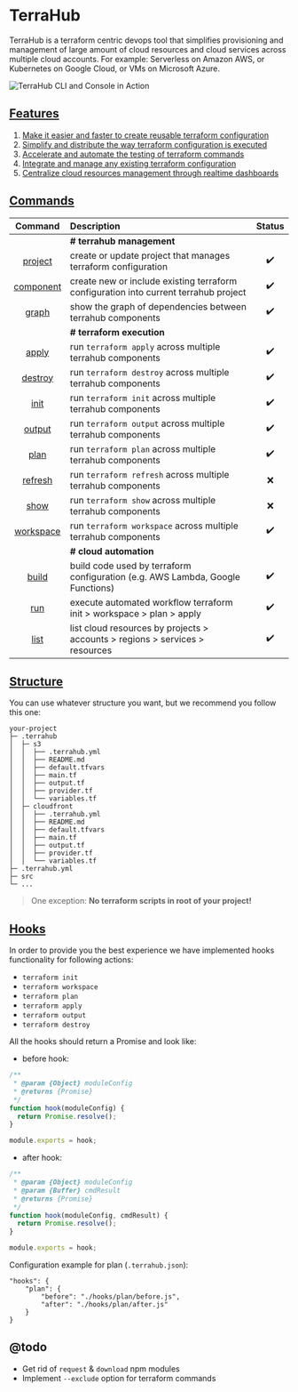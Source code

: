 # TerraHub

TerraHub is a terraform centric devops tool that simplifies provisioning
and management of large amount of cloud resources and cloud services
across multiple cloud accounts. For example: Serverless on Amazon AWS,
or Kubernetes on Google Cloud, or VMs on Microsoft Azure.


![TerraHub CLI and Console in Action](docs/images/terrahub-in-action.gif "TerraHub CLI and Console in Action")


## [Features](https://github.com/MitocGroup/terrahub/blob/master/docs/features.md)

1. [Make it easier and faster to create reusable terraform configuration](https://github.com/MitocGroup/terrahub/blob/master/docs/features/features1.md)
2. [Simplify and distribute the way terraform configuration is executed](https://github.com/MitocGroup/terrahub/blob/master/docs/features/features2.md)
3. [Accelerate and automate the testing of terraform commands](https://github.com/MitocGroup/terrahub/blob/master/docs/features/features3.md)
4. [Integrate and manage any existing terraform configuration](https://github.com/MitocGroup/terrahub/blob/master/docs/features/features4.md)
5. [Centralize cloud resources management through realtime dashboards](https://github.com/MitocGroup/terrahub/blob/master/docs/features/features5.md)


## [Commands](https://github.com/MitocGroup/terrahub/blob/master/docs/commands.md)

| Command | Description | Status |
| :---:   | :---        | :---:  |
|| **# terrahub management** ||
| [project](https://github.com/MitocGroup/terrahub/blob/master/docs/commands/project.md) | create or update project that manages terraform configuration | :heavy_check_mark: |
| [component](https://github.com/MitocGroup/terrahub/blob/master/docs/commands/component.md) | create new or include existing terraform configuration into current terrahub project | :heavy_check_mark: |
| [graph](https://github.com/MitocGroup/terrahub/blob/master/docs/commands/graph.md) | show the graph of dependencies between terrahub components | :heavy_check_mark: |
|| **# terraform execution** ||
| [apply](https://github.com/MitocGroup/terrahub/blob/master/docs/commands/apply.md) | run `terraform apply` across multiple terrahub components | :heavy_check_mark: |
| [destroy](https://github.com/MitocGroup/terrahub/blob/master/docs/commands/destroy.md) | run `terraform destroy` across multiple terrahub components | :heavy_check_mark: |
| [init](https://github.com/MitocGroup/terrahub/blob/master/docs/commands/init.md) | run `terraform init` across multiple terrahub components | :heavy_check_mark: |
| [output](https://github.com/MitocGroup/terrahub/blob/master/docs/commands/output.md) | run `terraform output` across multiple terrahub components | :heavy_check_mark: |
| [plan](https://github.com/MitocGroup/terrahub/blob/master/docs/commands/plan.md) | run `terraform plan` across multiple terrahub components | :heavy_check_mark: |
| [refresh](https://github.com/MitocGroup/terrahub/blob/master/docs/commands/refresh.md) | run `terraform refresh` across multiple terrahub components | :x: |
| [show](https://github.com/MitocGroup/terrahub/blob/master/docs/commands/show.md) | run `terraform show` across multiple terrahub components | :x: |
| [workspace](https://github.com/MitocGroup/terrahub/blob/master/docs/commands/workspace.md) | run `terraform workspace` across multiple terrahub components | :heavy_check_mark: |
|| **# cloud automation** ||
| [build](https://github.com/MitocGroup/terrahub/blob/master/docs/commands/build.md) | build code used by terraform configuration (e.g. AWS Lambda, Google Functions) | :heavy_check_mark: |
| [run](https://github.com/MitocGroup/terrahub/blob/master/docs/commands/run.md) | execute automated workflow terraform init > workspace > plan > apply | :heavy_check_mark: |
| [list](https://github.com/MitocGroup/terrahub/blob/master/docs/commands/list.md) | list cloud resources by projects > accounts > regions > services > resources | :heavy_check_mark: |


## [Structure](https://github.com/MitocGroup/terrahub/blob/master/docs/structure.md)

You can use whatever structure you want, but we recommend you follow this one: 

```text
your-project
├─ .terrahub
│  ├─ s3
│  │  ├── .terrahub.yml
│  │  ├── README.md
│  │  ├── default.tfvars
│  │  ├── main.tf
│  │  ├── output.tf
│  │  ├── provider.tf
│  │  └── variables.tf
│  ├─ cloudfront
│  │  ├── .terrahub.yml
│  │  ├── README.md
│  │  ├── default.tfvars
│  │  ├── main.tf
│  │  ├── output.tf
│  │  ├── provider.tf
│  │  └── variables.tf
├─ .terrahub.yml
├─ src
└─ ...
```

> One exception: **No terraform scripts in root of your project!**


## [Hooks](https://github.com/MitocGroup/terrahub/blob/master/docs/hooks.md)

In order to provide you the best experience we have implemented hooks functionality for following actions: 

* `terraform init`
* `terraform workspace`
* `terraform plan`
* `terraform apply`
* `terraform output`
* `terraform destroy`

All the hooks should return a Promise and look like: 

* before hook:

```javascript
/**
 * @param {Object} moduleConfig
 * @returns {Promise}
 */
function hook(moduleConfig) {
  return Promise.resolve();
}

module.exports = hook;
```

* after hook:

```javascript
/**
 * @param {Object} moduleConfig
 * @param {Buffer} cmdResult
 * @returns {Promise}
 */
function hook(moduleConfig, cmdResult) {
  return Promise.resolve();
}

module.exports = hook;
```

Configuration example for plan (`.terrahub.json`):

```text
"hooks": {
    "plan": {
        "before": "./hooks/plan/before.js",
        "after": "./hooks/plan/after.js"
    }
}
```

## @todo

- Get rid of `request` & `download` npm modules
- Implement `--exclude` option for terraform commands
